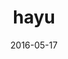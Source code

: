 ---
layout: site
title: "hayu"
date: 2016-05-17
categories: [community]
version: 1.5.11
major: 1
minor: 5
patch: 11
slug: hayu
link: https://www.hayu.com/home
submitter: lpolepeddi
permalink: /sites/:slug
---